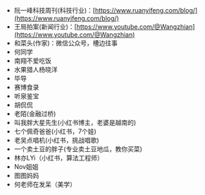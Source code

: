 - 阮一峰科技周刊(科技行业)：[https://www.ruanyifeng.com/blog/](https://www.ruanyifeng.com/blog/)
- 王局拍案(新闻行业)：[https://www.youtube.com/@Wangzhian](https://www.youtube.com/@Wangzhian)
- 和菜头(作家)：微信公众号，槽边往事
- 何同学
- 南翔不爱吃饭
- 水果猎人杨晓洋
- 毕导
- 赛博食录
- 听泉鉴宝
- 胡侃侃
- 老陌(金融过桥)
- 叫我胖大星先生(小红书博主，老婆是越南的)
- 七个佩奇爸爸(小红书，7个娃)
- 老吴点唱机(小红书，挑战唱歌)
- 一个卖土豆的胖子(专业卖土豆地瓜，教你买菜)
- 林亦LYi（小红书，算法工程师）
- Nov姐姐
- 图图妈妈
- 何老师在发呆（美学）
